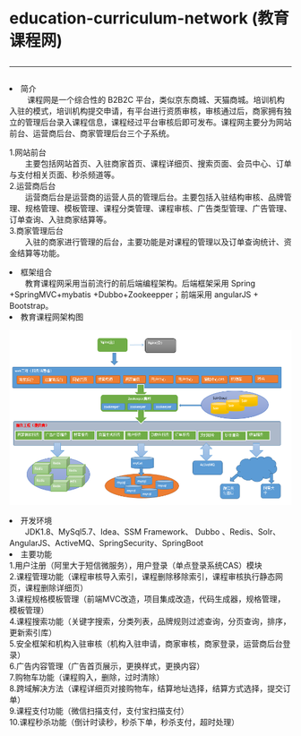 # education-curriculum-network (教育课程网)<hr>  

<li>简介</li>
&#12288;&#12288; 课程网是一个综合性的 B2B2C 平台，类似京东商城、天猫商城。培训机构入驻的模式，培训机构提交申请，有平台进行资质审核，审核通过后，商家拥有独立的管理后台录入课程信息，课程经过平台审核后即可发布。课程网主要分为网站前台、运营商后台、商家管理后台三个子系统。<br>

1.网站前台<br>
&#12288;&#12288;主要包括网站首页、入驻商家首页、课程详细页、搜索页面、会员中心、订单与支付相关页面、秒杀频道等。 <br>
2.运营商后台 <br>
&#12288;&#12288;运营商后台是运营商的运营人员的管理后台。主要包括入驻结构审核、品牌管理、规格管理、模板管理、课程分类管理、课程审核、广告类型管理、广告管理、订单查询、入驻商家结算等。<br>
3.商家管理后台<br>
&#12288;&#12288;入驻的商家进行管理的后台，主要功能是对课程的管理以及订单查询统计、资金结算等功能。<br>
<li>框架组合</li>
&#12288;&#12288;教育课程网采用当前流行的前后端编程架构。后端框架采用 Spring +SpringMVC+mybatis +Dubbo+Zookeepper；前端采用 angularJS + Bootstrap。
<li>教育课程网架构图</li>

![image](https://github.com/zhangyu345293721/education-curriculum-network/blob/master/picture/1.png)
<li>开发环境</li>
&#12288;&#12288;JDK1.8、MySql5.7、Idea、SSM Framework、 Dubbo 、Redis、Solr、AngularJS、ActiveMQ、SpringSecurity、SpringBoot
<li>主要功能</li>
1.用户注册（阿里大于短信微服务），用户登录（单点登录系统CAS）模块<br>
2.课程管理功能（课程审核导入索引，课程删除移除索引，课程审核执行静态网页，课程删除详细页）<br>
3.课程规格模板管理（前端MVC改造，项目集成改造，代码生成器，规格管理，模板管理）<br> 
4.课程搜索功能（关键字搜索，分类列表，品牌规则过滤查询，分页查询，排序，更新索引库）<br> 
5.安全框架和机构入驻审核（机构入驻申请，商家审核，商家登录，运营商后台登录）<br>
6.广告内容管理（广告首页展示，更换样式，更换内容）<br>
7.购物车功能（课程购入，删除，过时清除）<br>
8.跨域解决方法（课程详细页对接购物车，结算地址选择，结算方式选择，提交订单）<br>
9.课程支付功能（微信扫描支付，支付宝扫描支付）<br>
10.课程秒杀功能（倒计时读秒，秒杀下单，秒杀支付，超时处理）<br>

